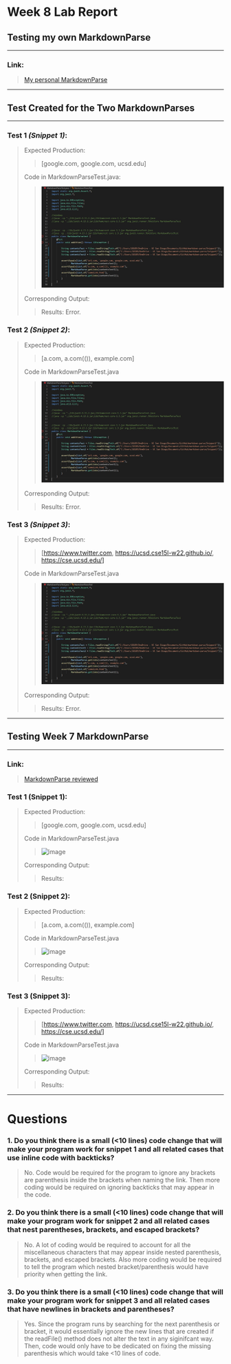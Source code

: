 # Week 8 Lab Report

## **Testing my own MarkdownParse**

---

### **Link:**
>[My personal MarkdownParse](https://github.com/dan248lee/markdown-parse)

---
## **Test Created for the Two MarkdownParses**



---


### **Test 1** *(Snippet 1)*:
>Expected Production:
>> [google.com, google.com, ucsd.edu]
>
>Code in MarkdownParseTest.java:
>> ![image](Tester1.jpg)
>
>Corresponding Output:
>>Results: Error. 

### **Test 2** *(Snippet 2)*:
>Expected Production:
>> [a.com, a.com(()), example.com]
>
>Code in MarkdownParseTest.java
>> ![image](Tester1.jpg)
>
>Corresponding Output:
>>Results: Error.

### **Test 3** *(Snippet 3)*:
>Expected Production:
>> [https://www.twitter.com, https://ucsd.cse15l-w22.github.io/, https://cse.ucsd.edu/]
>
>Code in MarkdownParseTest.java
>> ![image](Tester1.jpg)
>
>Corresponding Output:
>>Results: Error. 

---

## **Testing Week 7 MarkdownParse**
---

### Link:
>[MarkdownParse reviewed](https://github.com/5ean-github/markdown-parse.git)

### **Test 1** (Snippet 1):
>Expected Production:
>> [google.com, google.com, ucsd.edu]
>
>Code in MarkdownParseTest.java
>> ![image]()
>
>Corresponding Output:
>>Results: 

### **Test 2** (Snippet 2):
>Expected Production:
>> [a.com, a.com(()), example.com]
>
>Code in MarkdownParseTest.java
>> ![image]()
>
>Corresponding Output:
>>Results: 

### **Test 3** (Snippet 3):
>Expected Production:
>> [https://www.twitter.com, https://ucsd.cse15l-w22.github.io/, https://cse.ucsd.edu/]
>
>Code in MarkdownParseTest.java
>> ![image]()
>
>Corresponding Output:
>>Results: 

---

# **Questions**

### **1. Do you think there is a small (<10 lines) code change that will make your program work for snippet 1 and all related cases that use inline code with backticks?**

> No. Code would be required for the program to ignore any brackets are parenthesis inside the brackets when naming the link. Then more coding would be required on ignoring backticks that may appear in the code.

### **2. Do you think there is a small (<10 lines) code change that will make your program work for snippet 2 and all related cases that nest parentheses, brackets, and escaped brackets?**

> No. A lot of coding would be required to account for all the miscellaneous characters that may appear inside nested parenthesis, brackets, and escaped brackets. Also more coding would be required to tell the program which nested bracket/parenthesis would have priority when getting the link.

### **3. Do you think there is a small (<10 lines) code change that will make your program work for snippet 3 and all related cases that have newlines in brackets and parentheses?**

> Yes. Since the program runs by searching for the next parenthesis or bracket, it would essentially ignore the new lines that are created if the readFile() method does not alter the text in any siginifcant way. Then, code would only have to be dedicated on fixing the missing parenthesis which would take <10 lines of code.